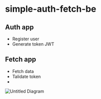# simple-auth-fetch-be

## Auth app 
- Register user
- Generate token JWT
## Fetch app
- Fetch data
- Talidate token
- 
![Untitled Diagram](https://user-images.githubusercontent.com/13982536/131533698-c2b99be0-dcbc-4137-b77a-b943ce5044b5.jpg)

